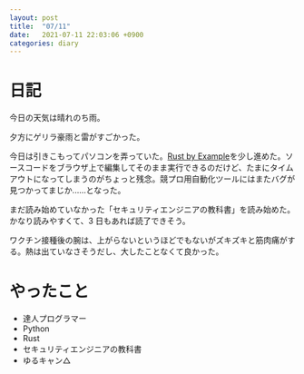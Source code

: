 ```yaml
---
layout: post
title:  "07/11"
date:   2021-07-11 22:03:06 +0900
categories: diary
---
```

# 日記

今日の天気は晴れのち雨。

夕方にゲリラ豪雨と雷がすごかった。

今日は引きこもってパソコンを弄っていた。[Rust by Example](https://doc.rust-jp.rs/rust-by-example-ja/)を少し進めた。ソースコードをブラウザ上で編集してそのまま実行できるのだけど、たまにタイムアウトになってしまうのがちょっと残念。競プロ用自動化ツールにはまたバグが見つかってまじか......となった。

まだ読み始めていなかった「セキュリティエンジニアの教科書」を読み始めた。かなり読みやすくて、3 日もあれば読了できそう。

ワクチン接種後の腕は、上がらないというほどでもないがズキズキと筋肉痛がする。熱は出ていなさそうだし、大したことなくて良かった。

# やったこと

- 達人プログラマー
- Python
- Rust
- セキュリティエンジニアの教科書
- ゆるキャン△